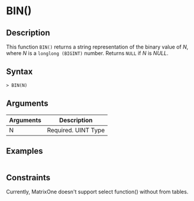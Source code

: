 # **BIN()**

## **Description**

This function ``BIN()`` returns a string representation of the binary value of *N*, where *N* is a ``longlong (BIGINT)`` number. Returns ``NULL`` if *N* is *NULL*.

## **Syntax**

```
> BIN(N)
```

## **Arguments**

|  Arguments   | Description  |
|  ----  | ----  |
| N | Required. UINT Type |

## **Examples**

```SQL

```

## **Constraints**

Currently, MatrixOne doesn't support select function() without from tables.
